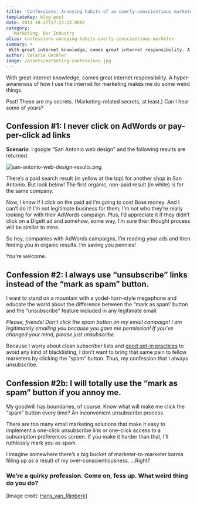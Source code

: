```yaml
---
title: 'Confessions: Annoying habits of an overly-conscientious marketer'
templateKey: blog-post
date: 2011-10-27T17:23:23.000Z
category: 
  -Marketing, Our Industry
alias: confessions-annoying-habits-overly-conscientious-marketer
summary: > 
 With great internet knowledge, comes great internet responsibility. A hyper-awareness of how I use the internet for marketing makes me do some weird things. Psst! These are my secrets. (Marketing-related secrets, at least.) Can I hear some of yours?
author: Valarie Geckler
image: /assets/marketing-confessions.jpg
---
```


With great internet knowledge, comes great internet responsibility. A hyper-awareness of how I use the internet for marketing makes me do some weird things.

Psst! These are my secrets. (Marketing-related secrets, at least.) Can I hear some of yours?

Confession #1: I never click on AdWords or pay-per-click ad links
-----------------------------------------------------------------

**Scenario**: I google “San Antonio web design” and the following results are returned.

![san-antonio-web-design-results.png](/sites/default/files/san-antonio-web-design-results.png)

There’s a paid search result (in yellow at the top) for another shop in San Antonio. But look below! The first organic, non-paid result (in white) is for the same company.

Now, I know if I click on the paid ad I’m going to cost Boss money. And I can’t do it! I’m not legitimate business for them; I’m not who they’re really looking for with their AdWords campaign. Plus, I’d appreciate it if they didn’t click on a Digett ad and somehow, some way, I’m sure their thought process will be similar to mine.

So hey, companies with AdWords campaigns, I’m reading your ads and then finding you in organic results. I’m saving you pennies!

You’re welcome.

Confession #2: I always use “unsubscribe” links instead of the “mark as spam” button.
-------------------------------------------------------------------------------------

I want to stand on a mountain with a yodel-horn-style megaphone and educate the world about the difference between the “mark as spam’ button and the “unsubscribe” feature included in any legitimate email.

_Please, friends! Don’t click the spam button on my email campaign! I am legitimately emailing you because you gave me permission! If you’ve changed your mind, please just unsubscribe._

Because I worry about clean subscriber lists and [good opt-in practices](/blog/06/09/2011/email-marketing-what-am-i-doing-wrong) to avoid any kind of blacklisting, I don’t want to bring that same pain to fellow marketers by clicking the “spam” button. Thus, my confession that I always unsubscribe.

Confession #2b: I will totally use the “mark as spam” button if you annoy me.
-----------------------------------------------------------------------------

My goodwill has boundaries, of course. Know what will make me click the “spam” button every time? An inconvenient unsubscribe process.

There are too many email marketing solutions that make it easy to implement a one-click unsubscribe link or one-click access to a subscription preferences screen. If you make it harder than that, I’ll ruthlessly mark you as spam.

I imagine somewhere there’s a big bucket of marketer-to-marketer karma filling up as a result of my over-conscientiousness. ...Right?

### We’re a quirky profession. Come on, fess up. What weird thing do you do?

\[Image credt: [Hans\_van\_Rijnberk](http://www.flickr.com/photos/hansvanrijnberk/)\]